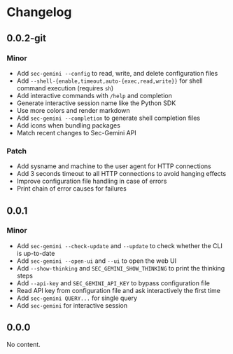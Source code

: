 # Changelog

## 0.0.2-git

### Minor

- Add `sec-gemini --config` to read, write, and delete configuration files
- Add `--shell-{enable,timeout,auto-{exec,read,write}}` for shell command execution (requires `sh`)
- Add interactive commands with `/help` and completion
- Generate interactive session name like the Python SDK
- Use more colors and render markdown
- Add `sec-gemini --completion` to generate shell completion files
- Add icons when bundling packages
- Match recent changes to Sec-Gemini API

### Patch

- Add sysname and machine to the user agent for HTTP connections
- Add 3 seconds timeout to all HTTP connections to avoid hanging effects
- Improve configuration file handling in case of errors
- Print chain of error causes for failures

## 0.0.1

### Minor

- Add `sec-gemini --check-update` and `--update` to check whether the CLI is up-to-date
- Add `sec-gemini --open-ui` and `--ui` to open the web UI
- Add `--show-thinking` and `SEC_GEMINI_SHOW_THINKING` to print the thinking steps
- Add `--api-key` and `SEC_GEMINI_API_KEY` to bypass configuration file
- Read API key from configuration file and ask interactively the first time
- Add `sec-gemini QUERY...` for single query
- Add `sec-gemini` for interactive session

## 0.0.0

No content.

<!-- Increment to skip CHANGELOG.md test: 4 -->
